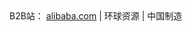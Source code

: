 <html>
<head>
<meta http-equiv="Content-Type" content="text/html; charset=utf-8" />
</head>
<body>
B2B站：
<a href="https://www.alibaba.com">alibaba.com</a> | 环球资源 | 中国制造 
</body>
</html>

